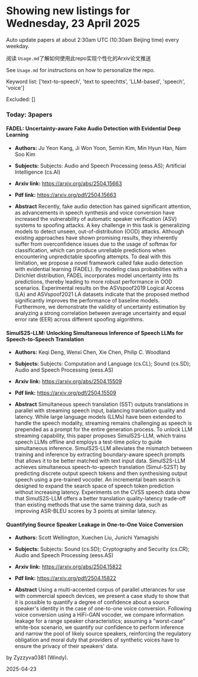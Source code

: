 # Showing new listings for Wednesday, 23 April 2025
Auto update papers at about 2:30am UTC (10:30am Beijing time) every weekday.


阅读 `Usage.md`了解如何使用此repo实现个性化的Arxiv论文推送

See `Usage.md` for instructions on how to personalize the repo. 


Keyword list: ['text-to-speech', 'text to speechtts', 'LLM-based', 'speech', 'voice']


Excluded: []


### Today: 3papers 
#### FADEL: Uncertainty-aware Fake Audio Detection with Evidential Deep Learning
 - **Authors:** Ju Yeon Kang, Ji Won Yoon, Semin Kim, Min Hyun Han, Nam Soo Kim
 - **Subjects:** Subjects:
Audio and Speech Processing (eess.AS); Artificial Intelligence (cs.AI)
 - **Arxiv link:** https://arxiv.org/abs/2504.15663

 - **Pdf link:** https://arxiv.org/pdf/2504.15663

 - **Abstract**
 Recently, fake audio detection has gained significant attention, as advancements in speech synthesis and voice conversion have increased the vulnerability of automatic speaker verification (ASV) systems to spoofing attacks. A key challenge in this task is generalizing models to detect unseen, out-of-distribution (OOD) attacks. Although existing approaches have shown promising results, they inherently suffer from overconfidence issues due to the usage of softmax for classification, which can produce unreliable predictions when encountering unpredictable spoofing attempts. To deal with this limitation, we propose a novel framework called fake audio detection with evidential learning (FADEL). By modeling class probabilities with a Dirichlet distribution, FADEL incorporates model uncertainty into its predictions, thereby leading to more robust performance in OOD scenarios. Experimental results on the ASVspoof2019 Logical Access (LA) and ASVspoof2021 LA datasets indicate that the proposed method significantly improves the performance of baseline models. Furthermore, we demonstrate the validity of uncertainty estimation by analyzing a strong correlation between average uncertainty and equal error rate (EER) across different spoofing algorithms.
#### SimulS2S-LLM: Unlocking Simultaneous Inference of Speech LLMs for Speech-to-Speech Translation
 - **Authors:** Keqi Deng, Wenxi Chen, Xie Chen, Philip C. Woodland
 - **Subjects:** Subjects:
Computation and Language (cs.CL); Sound (cs.SD); Audio and Speech Processing (eess.AS)
 - **Arxiv link:** https://arxiv.org/abs/2504.15509

 - **Pdf link:** https://arxiv.org/pdf/2504.15509

 - **Abstract**
 Simultaneous speech translation (SST) outputs translations in parallel with streaming speech input, balancing translation quality and latency. While large language models (LLMs) have been extended to handle the speech modality, streaming remains challenging as speech is prepended as a prompt for the entire generation process. To unlock LLM streaming capability, this paper proposes SimulS2S-LLM, which trains speech LLMs offline and employs a test-time policy to guide simultaneous inference. SimulS2S-LLM alleviates the mismatch between training and inference by extracting boundary-aware speech prompts that allows it to be better matched with text input data. SimulS2S-LLM achieves simultaneous speech-to-speech translation (Simul-S2ST) by predicting discrete output speech tokens and then synthesising output speech using a pre-trained vocoder. An incremental beam search is designed to expand the search space of speech token prediction without increasing latency. Experiments on the CVSS speech data show that SimulS2S-LLM offers a better translation quality-latency trade-off than existing methods that use the same training data, such as improving ASR-BLEU scores by 3 points at similar latency.
#### Quantifying Source Speaker Leakage in One-to-One Voice Conversion
 - **Authors:** Scott Wellington, Xuechen Liu, Junichi Yamagishi
 - **Subjects:** Subjects:
Sound (cs.SD); Cryptography and Security (cs.CR); Audio and Speech Processing (eess.AS)
 - **Arxiv link:** https://arxiv.org/abs/2504.15822

 - **Pdf link:** https://arxiv.org/pdf/2504.15822

 - **Abstract**
 Using a multi-accented corpus of parallel utterances for use with commercial speech devices, we present a case study to show that it is possible to quantify a degree of confidence about a source speaker's identity in the case of one-to-one voice conversion. Following voice conversion using a HiFi-GAN vocoder, we compare information leakage for a range speaker characteristics; assuming a "worst-case" white-box scenario, we quantify our confidence to perform inference and narrow the pool of likely source speakers, reinforcing the regulatory obligation and moral duty that providers of synthetic voices have to ensure the privacy of their speakers' data.


by Zyzzyva0381 (Windy). 


2025-04-23
